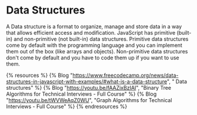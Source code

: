 # Data Structures

A Data structure is a format to organize, manage and store data in a way that allows efficient access and modification. JavaScript has primitive (built-in) and non-primitive (not built-in) data structures. Primitive data structures come by default with the programming language and you can implement them out of the box (like arrays and objects). Non-primitive data structures don't come by default and you have to code them up if you want to use them.

{% resources %}
  {% Blog "https://www.freecodecamp.org/news/data-structures-in-javascript-with-examples/#what-is-a-data-structure", " Data structures" %}
  {% Blog "https://youtu.be/fAAZixBzIAI", "Binary Tree Algorithms for Technical Interviews - Full Course" %}
  {% Blog "https://youtu.be/tWVWeAqZ0WU", "Graph Algorithms for Technical Interviews - Full Course" %}
{% endresources %}

